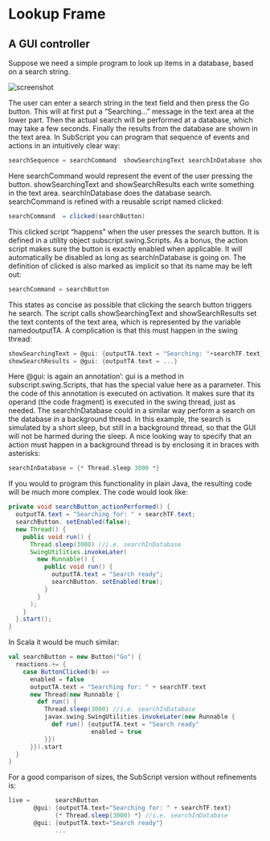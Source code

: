 # Lookup Frame

## A GUI controller
Suppose we need a simple program to look up items in a database, based on a search string.

![screenshot](http://scriptic.googlecode.com/files/Lookup1.png)

The user can enter a search string in the text field and then press the Go button. This will at first put a “Searching…” message in the text area at the lower part. Then the actual search will be performed at a database, which may take a few seconds. Finally the results from the database are shown in the text area. In SubScript you can program that sequence of events and actions in an intuitively clear way:

```scala
searchSequence = searchCommand  showSearchingText searchInDatabase showSearchResults
```

Here searchCommand would represent the event of the user pressing the button. showSearchingText and showSearchResults each write something in the text area. searchInDatabase does the database search. searchCommand is refined with a reusable script named clicked:

```scala
searchCommand  = clicked(searchButton)
```

This clicked script “happens” when the user presses the search button. It is defined in a utility object subscript.swing.Scripts. As a bonus, the action script makes sure the button is exactly enabled when applicable. It will automatically be disabled as long as searchInDatabase is going on. The definition of clicked is also marked as implicit so that its name may be left out:

```scala
searchCommand = searchButton
```

This states as concise as possible that clicking the search button triggers he search. The script calls showSearchingText and showSearchResults set the text contents of the text area, which is represented by the variable namedoutputTA. A complication is that this must happen in the swing thread:

```scala
showSearchingText = @gui: {outputTA.text = "Searching: "+searchTF.text}
showSearchResults = @gui: {outputTA.text = ...}
```

Here @gui: is again an annotation’: gui is a method in subscript.swing.Scripts, that has the special value here as a parameter. This the code of this annotation is executed on activation. It makes sure that its operand (the code fragment) is executed in the swing thread, just as needed. The searchInDatabase could in a similar way perform a search on the database in a background thread. In this example, the search is simulated by a short sleep, but still in a background thread, so that the GUI will not be harmed during the sleep. A nice looking way to specify that an action must happen in a background thread is by enclosing it in braces with asterisks:

```scala
searchInDatabase = {* Thread.sleep 3000 *}
```
If you would to program this functionality in plain Java, the resulting code will be much more complex. The code would look like:

```java
private void searchButton_actionPerformed() {
  outputTA.text = "Searching for: " + searchTF.text;
  searchButton. setEnabled(false);
  new Thread() {
    public void run() {
      Thread.sleep(3000) //i.e. searchInDatabase
      SwingUtilities.invokeLater(
        new Runnable() {
          public void run() {
            outputTA.text = "Search ready";
            searchButton. setEnabled(true);
          }
        }
      );
    }
  }.start();
}
```

In Scala it would be much similar:

```scala
val searchButton = new Button("Go") {
  reactions.+= {
    case ButtonClicked(b) =>
      enabled = false
      outputTA.text = "Searching for: " + searchTF.text
      new Thread(new Runnable {
        def run() {
          Thread.sleep(3000) //i.e. searchInDatabase
          javax.swing.SwingUtilities.invokeLater(new Runnable {
            def run() {outputTA.text = "Search ready"
                       enabled = true
          }})
      }}).start
  }
}
```

For a good comparison of sizes, the SubScript version without refinements is:

```scala
live =       searchButton
       @gui: {outputTA.text="Searching for: " + searchTF.text}
             {* Thread.sleep(3000) *} //i.e. searchInDatabase
       @gui: {outputTA.text="Search ready"}
             ...
```